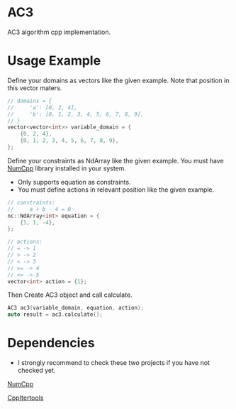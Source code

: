 # AC3
AC3 algorithm cpp implementation.


# Usage Example
Define your domains as vectors like the given example. Note that position in this vector maters.
``` cpp
// domains = {
//     'a': [0, 2, 4],
//     'b': [0, 1, 2, 3, 4, 5, 6, 7, 8, 9],
// }
vector<vector<int>> variable_domain = {
    {0, 2, 4},
    {0, 1, 2, 3, 4, 5, 6, 7, 8, 9},
};
```
Define your constraints as NdArray like the given example. You must have [NumCpp](https://github.com/dpilger26/NumCpp) library installed in your system.
* Only supports equation as constraints.
* You must define actions in relevant position like the given example.
``` cpp
// constraints:
//     a + b - 4 = 0
nc::NdArray<int> equation = {
    {1, 1, -4},
};

// actions:
// = -> 1
// > -> 2
// < -> 3
// >= -> 4
// <= -> 5
vector<int> action = {1};
```

Then Create AC3 object and call calculate.
``` cpp
AC3 ac3(variable_domain, equation, action);
auto result = ac3.calculate();
```

# Dependencies
* I strongly recommend to check these two projects if you have not checked yet.

[NumCpp](https://github.com/dpilger26/NumCpp)

[CppItertools](https://github.com/ryanhaining/cppitertools#enumerate)
